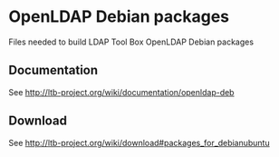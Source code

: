 # OpenLDAP Debian packages

Files needed to build LDAP Tool Box OpenLDAP Debian packages

## Documentation

See http://ltb-project.org/wiki/documentation/openldap-deb

## Download

See http://ltb-project.org/wiki/download#packages_for_debianubuntu
